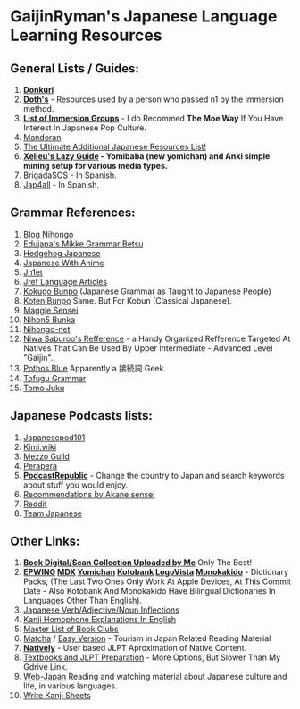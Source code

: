 # GaijinRyman's Japanese Language Learning Resources

## General Lists / Guides:

1. **[Donkuri](https://donkuri.github.io/learn-japanese/)**
2. **[Doth's](https://docs.google.com/document/d/1dERLxWqOOmbL0jq9KrPP0IFYTKRt3AlDEqrLtZytfKQ/)** - Resources used by a person who passed n1 by the immersion method.
3. **[List of Immersion Groups](https://docs.google.com/document/d/1EyIKdsFgsakIh568loSanprRbgzZeAiRTNVkDWoY5RI)** - I do Recommed **The Moe Way** If You Have Interest In Japanese Pop Culture.
4. [Mandoran](http://www.mandoran.com/japanese.html)
5. [The Ultimate Additional Japanese Resources List!](https://community.wanikani.com/t/the-ultimate-additional-japanese-resources-list/16859)
6. **[Xelieu's Lazy Guide](https://xelieu.github.io/jp-lazy-guide/) - Yomibaba (new yomichan) and Anki simple mining setup for various media types.**
7. [BrigadaSOS](https://brigadasos.xyz/) - In Spanish.
8. [Jap4all](https://www.sites.google.com/view/jap4all) - In Spanish.

## Grammar References:

1. [Blog Nihongo](https://blognihongo.com/category-list/)
2. [Edujapa's Mikke Grammar Betsu](https://edujapa.com/mikke/grammarbetsu)
3. [Hedgehog Japanese](https://hedgehog-japanese.com/)
4. [Japanese With Anime](https://www.japanesewithanime.com/)
5. [Jn1et](https://jn1et.com/jlpt/)
6. [Jref Language Articles](https://jref.com/articles/categories/language.4/)
7. [Kokugo Bunpo](https://www.kokugobunpou.com/) (Japanese Grammar as Taught to Japanese People)
8. [Koten Bunpo](https://www.kotenbunpou.com/) Same. But For Kobun (Classical Japanese).
9. [Maggie Sensei](https://maggiesensei.com/)
10. [Nihon5 Bunka](https://nihon5-bunka.net/)
11. [Nihongo-net](https://nihongo-net.com/)
12. [Niwa Saburoo's Refference](https://niwasaburoo.amebaownd.com/posts/5998087) - a Handy Organized Refference Targeted At Natives That Can Be Used By Upper Intermediate - Advanced Level "Gaijin".
13. [Pothos Blue](https://pothos.blue/html/20140424h.htm) Apparently a 接続詞 Geek.
14. [Tofugu Grammar](https://www.tofugu.com/japanese-grammar/)
16. [Tomo Juku](https://www.tomojuku.com/blog/sitemaps/)

## Japanese Podcasts lists:

1. [Japanesepod101](https://www.japanesepod101.com/blog/2022/02/17/japanese-podcasts/)
2. [Kimi.wiki](https://kimi.wiki/japanese/podcasts)
3. [Mezzo Guild](https://www.mezzoguild.com/japanese-podcasts/)
4. [Perapera](https://www.perapera.org/best-podcasts-learning-japanese)
5. **[PodcastRepublic](https://www.podcastrepublic.net/)** - Change the country to Japan and search keywords about stuff you would enjoy.
6. [Recommendations by Akane sensei](https://www.youtube.com/watch?v=Pcq23OG_jks)
7. [Reddit](https://www.reddit.com/r/LearnJapanese/comments/n1rocl/a_big_list_of_japanese_podcasts_from_beginners_to/)
8. [Team Japanese](https://teamjapanese.com/japanese-podcasts/)

## Other Links:

1. **[Book Digital/Scan Collection Uploaded by Me](https://drive.google.com/file/d/1w2eid_-cI2PXo1ZcOUahbEeA65hnnxgI/view?usp=sharing)** Only The Best!
2. **[EPWING](https://nyaa.si/view/1577255) [MDX](https://nyaa.si/view/1634529) [Yomichan](https://github.com/MarvNC/yomichan-dictionaries) [Kotobank](https://kotobank.jp/) [LogoVista](https://nyaa.si/view/1668839) [Monokakido](https://nyaa.si/view/1667505)** - Dictionary Packs, (The Last Two Ones Only Work At Apple Devices, At This Commit Date - Also Kotobank And Monokakido Have Bilingual Dictionaries In Languages Other Than English).
5. [Japanese Verb/Adjective/Noun Inflections](https://hayashibe.jp/tr/juman/dictionary/cform)
6. [Kanji Homophone Explanations In English](https://www.bretmayer.com/ijidokun.html)
7. [Master List of Book Clubs](https://community.wanikani.com/t/master-list-of-book-clubs/35283)
8. [Matcha](https://matcha-jp.com/) / [Easy Version](https://matcha-jp.com/easy) - Tourism in Japan Related Reading Material
9. **[Natively](https://learnnatively.com/)** - User based JLPT Aproximation of Native Content.
10. [Textbooks and JLPT Preparation](https://nitroflare.com/folder/949760/L045paG9uZ28) - More Options, But Slower Than My Gdrive Link.
11. [Web-Japan](https://web-japan.org/) Reading and watching material about Japanese culture and life, in various languages.
12. [Write Kanji Sheets](https://kanji.sh/write)
